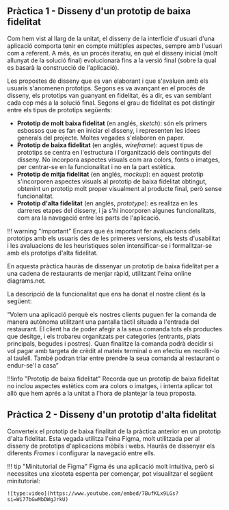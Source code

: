 <!-- ## Pràctica 1 - Heurístiques d'usabilitat

L'any 1994, el guru de la usabilitat Jakob Nielsen va proposar 10 heurístiques per al disseny d'interfícies d'usuari basant-se en la seua experiència personal en aquest camp. Tot i el temps transcorregut des del seu plantejament, les heurístiques de Nielsen segueixen vigents i són utilitzades per la majoria dels professionals del disseny.

!!! info "Heurística"
    Una heurística es pot definir com un mètode o principi basat en l'experiència, que es pot utilitzar com a ajuda per resoldre un problema més complex.

A continuació detallem les 10 heurístiques de Nielsen:

**1. Visibilitat de l'estat del sistema**: sempre hem de mantenir informats els usuaris del que està passant a l'aplicació, tan aviat com siga possible.

**2. Relació entre el sistema i el món real**: la interfície ha d'utilitzar expressions i conceptes propers a l'usuari i a l'entorn real on es desenvolupa la seua activitat.

**3. Donar llibertat i el control a l'usuari**: l'usuari ha de tenir el control de què passa a l'aplicació en tot moment, fins i tot podent canviar d'opinió respecte a una acció anterior.

**4. Consistència i estàndards**: el nostre disseny ha de ser consistent amb allò que l'usuari acostuma a trobar en altres productes, i respectar els estàndards establerts per a la plataforma o el tipus d'aplicació.

**5. Prevenció d'errors**: la interfície que plantegem ha d'ajudar l'usuari a no cometre errors, anticipant-nos a les accions i comportaments que els poden ocasionar.

**6. Reconèixer en comptes de recordar**: la nostra aplicació ha de minimitzar l'esforç de memorització de l'usuari, facilitant l'accés a la informació que necessite a cada moment.

**7. Flexibilitat i eficiència d'ús**: hem d'oferir diferents maneres de fer les coses, de manera que els usuaris amb característiques diferents o diferents nivells d'experiència puguen utilitzar el nostre disseny de forma eficient.

**8. Estètica i disseny minimalista**: tots els elements visuals que utilitzem a la interfície han de tenir un propòsit i ajudar els objectius de l'usuari, evitant elements purament decoratius.

**9. Ajudar amb els errors**: quan es produesca un error haurem d'informar amb un llenguatge familiar a l'usuari, evitant expressions i termes tècnics, i oferint una solució.

**10. Documentació i ajuda**: convé oferir a l'usuari fonts d'informació i ajuda que us permeten resoldre dubtes sobre l'aplicació.

!!! warning "Important"
    En els projectes de disseny d'interfícies és habitual fer sessions d'avaluació de les heurístiques sobre els prototips que es plantegen. A diferència de les avaluacions de la usabilitat comentades a la teoria de l'apartat, a les sessions d'avaluació de les heurístiques no participen usuaris, sinó que són professionals de la usabilitat els que avaluen el disseny.

En aquest cas pràctic hauràs de plantejar un exemple de cada heurística en aplicacions o productes que conegues (no han de ser necessàriament tecnològics). També pots plantejar un contraexemple, és a dir, un cas en què no s'estiga respectant l'heurística.  -->

## Pràctica 1 - Disseny d'un prototip de baixa fidelitat

Com hem vist al llarg de la unitat, el disseny de la interfície d'usuari d'una aplicació comporta tenir en compte múltiples aspectes, sempre amb l'usuari com a referent. A més, és un procés iteratiu, en què el disseny inicial (molt allunyat de la solució final) evolucionarà fins a la versió final (sobre la qual es basarà la construcció de l'aplicació).

Les propostes de disseny que es van elaborant i que s'avaluen amb els usuaris s'anomenen prototips. Segons es va avançant en el procés de disseny, els prototips van guanyant en fidelitat, és a dir, es van semblant cada cop més a la solució final. Segons el grau de fidelitat es pot distingir entre els tipus de prototips següents:

- **Prototip de molt baixa fidelitat** (en anglés, *sketch*): són els primers esbossos que es fan en iniciar el disseny, i representen les idees generals del projecte. Moltes vegades s'elaboren en paper.
- **Prototip de baixa fidelitat** (en anglés, *wireframe*): aquest tipus de prototips se centra en l'estructura i l'organització dels continguts del disseny. No incorpora aspectes visuals com ara colors, fonts o imatges, per centrar-se en la funcionalitat i no en la part estètica.
- **Prototip de mitja fidelitat** (en anglés, *mockup*): en aquest prototip s'incorporen aspectes visuals al prototip de baixa fidelitat obtingut, obtenint un prototip molt proper visualment al producte final, però sense funcionalitat.
- **Prototip d'alta fidelitat** (en anglés, *prototype*): es realitza en les darreres etapes del disseny, i ja s'hi incorporen algunes funcionalitats, com ara la navegació entre les parts de l'aplicació. 

!!! warning "Important"
    Encara que és important fer avaluacions dels prototips amb els usuaris des de les primeres versions, els tests d'usabilitat i les avaluacions de les heurístiques solen intensificar-se i formalitzar-se amb els prototips d'alta fidelitat.

En aquesta pràctica hauràs de dissenyar un prototip de baixa fidelitat per a una cadena de restaurants de menjar ràpid, utilitzant l'eina online diagrams.net.

La descripció de la funcionalitat que ens ha donat el nostre client és la següent:

“Volem una aplicació perquè els nostres clients puguen fer la comanda de manera autònoma utilitzant una pantalla tàctil situada a l'entrada del restaurant. El client ha de poder afegir a la seua comanda tots els productes que desitge, i els trobareu organitzats per categories (entrants, plats principals, begudes i postres). Quan finalitze la comanda podrà decidir si vol pagar amb targeta de crèdit al mateix terminal o en efectiu en recollir-lo al taulell. També podran triar entre prendre la seua comanda al restaurant o endur-se'l a casa” 

!!!info "Prototip de baixa fidelitat"
    Recorda que un prototip de baixa fidelitat no inclou aspectes estètics com ara colors o imatges, i intenta aplicar tot allò que hem aprés a la unitat a l'hora de plantejar la teua proposta. 

## Pràctica 2 - Disseny d'un prototip d'alta fidelitat

Converteix el prototip de baixa finalitat de la pràctica anterior en un prototip d'alta fidelitat. Esta vegada utilitza l'eina Figma, molt utilitzada per al disseny de prototips d'aplicacions mòbils i webs. Hauràs de dissenyar els diferents *Frames* i configurar la navegació entre ells.

!!! tip "Minitutorial de Figma"
    Figma és una aplicació molt intuitiva, però si necessites una xicoteta espenta per començar, pot visualitzar el següent minitutorial:

    ![type:video](https://www.youtube.com/embed/7BufKLx9LGs?si=Wi77bGwMbDWgJrkU)
